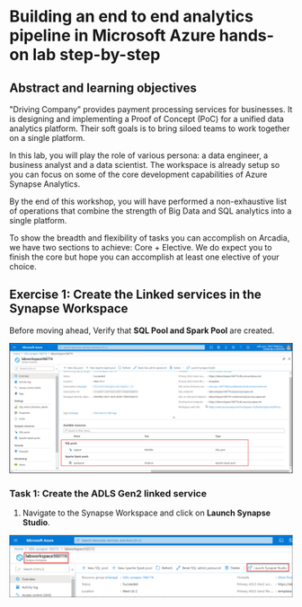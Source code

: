 #  Building an end to end analytics pipeline in Microsoft Azure hands-on lab step-by-step

## Abstract and learning objectives

"Driving Company” provides payment processing services for businesses. It is designing and
implementing a Proof of Concept (PoC) for a unified data analytics platform. Their soft goals is to
bring siloed teams to work together on a single platform.

In this lab, you will play the role of various persona: a data engineer, a business analyst and a data
scientist. The workspace is already setup so you can focus on some of the core development
capabilities of Azure Synapse Analytics.

By the end of this workshop, you will have performed a non-exhaustive list of operations that
combine the strength of Big Data and SQL analytics into a single platform.

To show the breadth and flexibility of tasks you can accomplish on Arcadia, we have two sections to
achieve: Core + Elective. We do expect you to finish the core but hope you can accomplish at least
one elective of your choice.

## Exercise 1: Create the Linked services in the Synapse Workspace

Before moving ahead, Verify that **SQL Pool and Spark Pool** are created.

![SQL Pool.](images/sqlandsparkpool.png)

### Task 1: Create the ADLS Gen2 linked service

1. Navigate to the Synapse Workspace and click on **Launch Synapse Studio**.

![Synapse studio.](images/synapsestudio.png)






